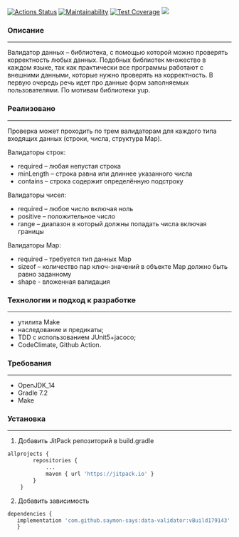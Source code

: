 [![Actions Status](https://github.com/saymon-says/java-project-lvl3/workflows/my-project-check/badge.svg)](https://github.com/saymon-says/java-project-lvl3/actions)
[![Maintainability](https://api.codeclimate.com/v1/badges/8bd4bd6398096305575e/maintainability)](https://codeclimate.com/github/saymon-says/java-project-lvl3/maintainability)
[![Test Coverage](https://api.codeclimate.com/v1/badges/8bd4bd6398096305575e/test_coverage)](https://codeclimate.com/github/saymon-says/java-project-lvl3/test_coverage)
[![](https://jitpack.io/v/saymon-says/data-validator.svg)](https://jitpack.io/#saymon-says/data-validator)

### Описание

___
Валидатор данных – библиотека, с помощью которой можно проверять корректность любых данных. Подобных библиотек множество
в каждом языке, так как практически все программы работают с внешними данными, которые нужно проверять на корректность.
В первую очередь речь идет про данные форм заполняемых пользователями. По мотивам библиотеки yup.

### Реализовано

___
Проверка может проходить по трем валидаторам для каждого типа входящих данных (строки, числа, структура Map).

Валидаторы строк:

* required – любая непустая строка
* minLength – строка равна или длиннее указанного числа
* contains – строка содержит определённую подстроку

Валидаторы чисел:

* required – любое число включая ноль
* positive – положительное число
* range – диапазон в который должны попадать числа включая границы

Валидаторы Map:

* required – требуется тип данных Map
* sizeof – количество пар ключ-значений в объекте Map должно быть равно заданному
* shape - вложенная валидация

### Технологии и подход к разработке

___

* утилита Make
* наследование и предикаты;
* TDD c использованием JUnit5+jacoco;
* CodeClimate, Github Action.

### Требования

___

* OpenJDK_14
* Gradle 7.2
* Make

### Установка

___

1. Добавить JitPack репозиторий в build.gradle

```makefile
allprojects {
		repositories {
			...
			maven { url 'https://jitpack.io' }
		}
	}
```

2. Добавить зависимость

```makefile
dependencies {
   implementation 'com.github.saymon-says:data-validator:vBuild179143'
   }
```